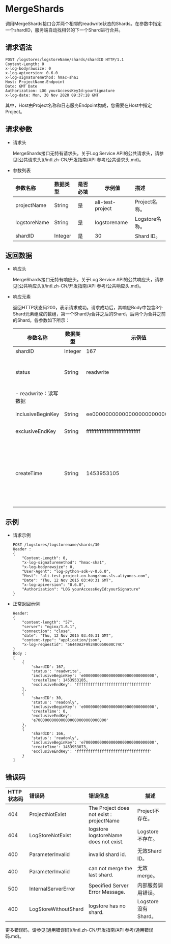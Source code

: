 # MergeShards

调用MergeShards接口合并两个相邻的readwrite状态的Shards。在参数中指定一个shardID，服务端自动找相邻的下一个Shard进行合并。

## 请求语法

```
POST /logstores/logstoreName/shards/shardID HTTP/1.1
Content-Length: 0
x-log-bodyrawsize: 0
x-log-apiversion: 0.6.0
x-log-signaturemethod: hmac-sha1
Host: ProjectName.Endpoint
Date: GMT Date
Authorization: LOG yourAccessKeyId:yourSignature
x-log-date: Mon, 30 Nov 2020 09:37:18 GMT
```

其中，Host由Project名称和日志服务Endpoint构成，您需要在Host中指定Project。

## 请求参数

-   请求头

    MergeShards接口无特有请求头。关于Log Service API的公共请求头，请参见[公共请求头](/intl.zh-CN/开发指南/API 参考/公共请求头.md)。

-   参数列表

    |参数名称|数据类型|是否必填|示例值|描述|
    |:---|:---|:---|---|:-|
    |projectName|String|是|ali-test-project|Project名称。|
    |logstoreName|String|是|logstorename|Logstore名称。|
    |shardID|Integer|是|30|Shard ID。|


## 返回数据

-   响应头

    MergeShards接口无特有响应头。关于Log Service API的公共响应头，请参见[公共响应头](/intl.zh-CN/开发指南/API 参考/公共响应头.md)。

-   响应元素

    返回HTTP状态码200，表示请求成功。请求成功后，其响应Body中包含3个Shard元素组成的数组，第一个Shard为合并之后的Shard，后两个为合并之前的Shard。各参数如下所示：

    |参数名称|数据类型|示例值|描述|
    |----|----|---|--|
    |shardID|Integer|167|Shard ID。|
    |status|String|readwrite|分区状态包括：    -   readonly：只读数据
    -   readwrite：读写数据 |
    |inclusiveBeginKey|String|ee000000000000000000000000000000|分区起始的Key值。|
    |exclusiveEndKey|String|ffffffffffffffffffffffffffffffff|分区结束的Key值。|
    |createTime|String|1453953105|分区的创建时间。Unix时间戳格式，表示从1970-1-1 00:00:00 UTC计算起的秒数。|


## 示例

-   请求示例

    ```
    POST /logstores/logstorename/shards/30
    Header :
    {
        "Content-Length": 0, 
        "x-log-signaturemethod": "hmac-sha1", 
        "x-log-bodyrawsize": 0, 
        "User-Agent": "log-python-sdk-v-0.6.0", 
        "Host": "ali-test-project.cn-hangzhou.sls.aliyuncs.com", 
        "Date": "Thu, 12 Nov 2015 03:40:31 GMT", 
        "x-log-apiversion": "0.6.0", 
        "Authorization": "LOG yourAccessKeyId:yourSignature"
    }
    ```

-   正常返回示例

    ```
    Header:
    {
        "content-length": "57", 
        "server": "nginx/1.6.1", 
        "connection": "close", 
        "date": "Thu, 12 Nov 2015 03:40:31 GMT", 
        "content-type": "application/json", 
        "x-log-requestid": "56440A2F99248C050600C74C"
    }
    Body :
    [
        {
            'shardID': 167, 
            'status': 'readwrite', 
            'inclusiveBeginKey': 'e0000000000000000000000000000000',
            'createTime': 1453953105,
            'exclusiveEndKey': 'ffffffffffffffffffffffffffffffff'
        }, 
        {
            'shardID': 30, 
            'status': 'readonly', 
            'inclusiveBeginKey': 'e0000000000000000000000000000000', 
            'createTime': 0, 
            'exclusiveEndKey': 
            'e7000000000000000000000000000000'
        },
        {
            'shardID': 166, 
            'status': 'readonly', 
            'inclusiveBeginKey': 'e7000000000000000000000000000000', 
            'createTime': 1453953073, 
            'exclusiveEndKey': 'ffffffffffffffffffffffffffffffff'
        }
    ]
    ```


## 错误码

|HTTP状态码|错误码|错误信息|描述|
|:------|:--|:---|--|
|404|ProjectNotExist|The Project does not exist : projectName|Project不存在。|
|404|LogStoreNotExist|logstore logstoreName does not exist.|Logstore不存在。|
|400|ParameterInvalid|invalid shard id.|无效Shard ID。|
|400|ParameterInvalid|can not merge the last shard.|无效merge。|
|500|InternalServerError|Specified Server Error Message.|内部服务调用错误。|
|400|LogStoreWithoutShard|logstore has no shard.|Logstore没有Shard。|

更多错误码，请参见[通用错误码](/intl.zh-CN/开发指南/API 参考/通用错误码.md)。

